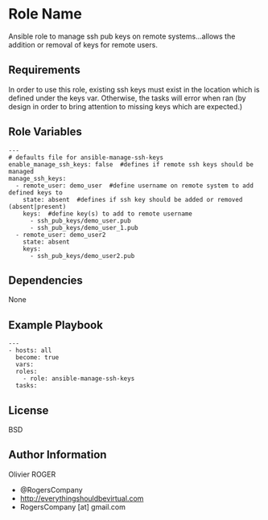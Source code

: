Role Name
=========

Ansible role to manage ssh pub keys on remote systems...allows the addition or removal of keys for remote users.

Requirements
------------

In order to use this role, existing ssh keys must exist in the location which is defined under the keys var. Otherwise, the tasks will error when ran (by design in order to bring attention to missing keys which are expected.)

Role Variables
--------------

````
---
# defaults file for ansible-manage-ssh-keys
enable_manage_ssh_keys: false  #defines if remote ssh keys should be managed
manage_ssh_keys:
  - remote_user: demo_user  #define username on remote system to add defined keys to
    state: absent  #defines if ssh key should be added or removed (absent|present)
    keys:  #define key(s) to add to remote username
      - ssh_pub_keys/demo_user.pub
      - ssh_pub_keys/demo_user_1.pub
  - remote_user: demo_user2
    state: absent
    keys:
      - ssh_pub_keys/demo_user2.pub
````

Dependencies
------------

None

Example Playbook
----------------

````
---
- hosts: all
  become: true
  vars:
  roles:
    - role: ansible-manage-ssh-keys
  tasks:
````

License
-------

BSD

Author Information
------------------

Olivier ROGER
- @RogersCompany
- http://everythingshouldbevirtual.com
- RogersCompany [at] gmail.com
